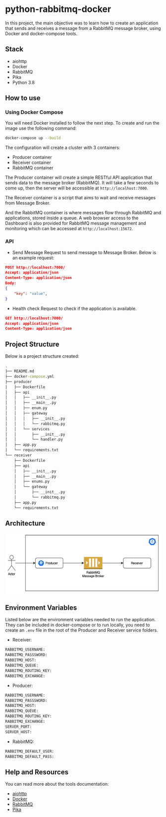 # python-rabbitmq-docker

In this project, the main objective was to learn how to create an application that sends and receives a message from a RabbitMQ message broker, using Docker and docker-compose tools.

## Stack

- aiohttp
- Docker
- RabbitMQ
- Pika
- Python 3.8

## How to use

### Using Docker Compose 
You will need Docker installed to follow the next step. To create and run the image use the following command:
```bash
docker-compose up --build
```

The configuration will create a cluster with 3 containers:

- Producer container
- Receiver container
- RabbitMQ container

The Producer container will create a simple RESTful API application that sends data to the message broker (RabbitMQ). It will take a few seconds to come up, then the server will be accessible at `http://localhost:7000`.

The Receiver container is a script that aims to wait and receive messages from Message Broker.

And the RabbitMQ container is where messages flow through RabbitMQ and applications, stored inside a queue. A web browser access to the Dashboard is also provided for RabbitMQ message management and monitoring which can be accessed at `http://localhost:15672`.


### API
- Send Message
Request to send message to Message Broker. Below is an example request:
```json
POST http://localhost:7000/
Accept: application/json
Content-Type: application/json
Body:
{
    "key": "value",
}
```

- Health check
Request to check if the application is available.
```json
GET http://localhost:7000/
Accept: application/json
Content-Type: application/json
```

## Project Structure
Below is a project structure created:

```cmd
.
├── README.md
├── docker-compose.yml
├── producer
│   ├── Dockerfile
│   ├── api
│   │   ├── __init__.py
│   │   ├── __main__.py
│   │   ├── enum.py
│   │   ├── gateway
│   │   │   ├── __init__.py
│   │   │   └── rabbitmq.py
│   │   └── services
│   │       ├── __init__.py
│   │       └── handler.py
│   ├── app.py
│   └── requirements.txt
└── receiver
    ├── Dockerfile
    ├── api
    │   ├── __init__.py
    │   ├── __main__.py
    │   ├── enums.py
    │   └── gateway
    │       ├── __init__.py
    │       └── rabbitmq.py
    ├── app.py
    └── requirements.txt
```

## Architecture

![image](./docs/images/architecture.png)


## Environment Variables
Listed below are the environment variables needed to run the application. They can be included in docker-compose or to run locally, you need to create an `.env` file in the root of the Producer and Receiver service folders.

- Receiver:
```cmd
RABBITMQ_USERNAME:
RABBITMQ_PASSSWORD:
RABBITMQ_HOST:
RABBITMQ_QUEUE:
RABBITMQ_ROUTING_KEY:
RABBITMQ_EXCHANGE:
```

- Producer:
```cmd
RABBITMQ_USERNAME:
RABBITMQ_PASSSWORD:
RABBITMQ_HOST:
RABBITMQ_QUEUE:
RABBITMQ_ROUTING_KEY:
RABBITMQ_EXCHANGE:
SERVER_PORT:
SERVER_HOST:
```

- RabbitMQ:
```cmd
RABBITMQ_DEFAULT_USER:
RABBITMQ_DEFAULT_PASS:
```

## Help and Resources
You can read more about the tools documentation:

- [aiohttp](https://docs.aiohttp.org/en/stable/index.html)
- [Docker](https://docs.docker.com/get-started/overview/)
- [RabbitMQ](https://www.rabbitmq.com)
- [Pika](https://pika.readthedocs.io/en/stable/#)